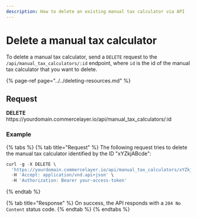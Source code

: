 ```yaml
---
description: How to delete an existing manual tax calculator via API
---
```


# Delete a manual tax calculator

To delete a manual tax calculator, send a `DELETE` request to the `/api/manual_tax_calculators/:id` endpoint, where `id` is the id of the manual tax calculator that you want to delete.

{% page-ref page="../../deleting-resources.md" %}

## Request

**DELETE** https://<i></i>yourdomain.commercelayer.io/api/manual_tax_calculators/:id

### Example

{% tabs %}
{% tab title="Request" %}
The following request tries to delete the manual tax calculator identified by the ID "xYZkjABcde":

```javascript
curl -g -X DELETE \
  'https://yourdomain.commercelayer.io/api/manual_tax_calculators/xYZkjABcde' \
  -H 'Accept: application/vnd.api+json' \
  -H 'Authorization: Bearer your-access-token'
```
{% endtab %}

{% tab title="Response" %}
On success, the API responds with a `204 No Content` status code.
{% endtab %}
{% endtabs %}

